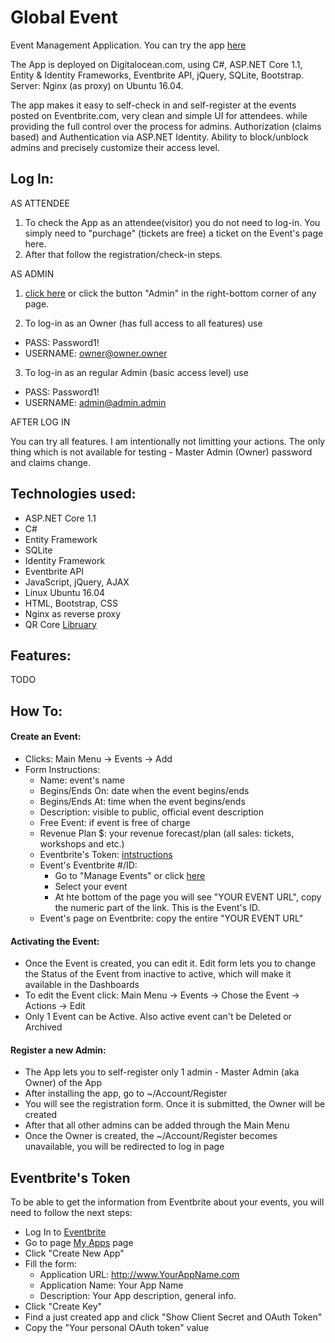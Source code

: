 # Global Event 
Event Management Application. You can try the app [here](http://ge.jackrus.us)

The App is deployed on Digitalocean.com, using C#, ASP.NET Core 1.1, Entity & Identity Frameworks, Eventbrite API, jQuery, SQLite, Bootstrap. Server: Nginx (as proxy) on Ubuntu 16.04. 

The app makes it easy to self-check in and self-register at the events posted on Eventbrite.com, very clean and simple UI for attendees. while providing the full control over the process for admins.
Authorization (claims based) and Authentication via ASP.NET Identity. Ability to block/unblock admins and precisely customize their access level.

## Log In:

AS ATTENDEE

1. To check the App as an attendee(visitor) you do not need to log-in. You simply need to "purchage" (tickets are free) a ticket on the Event's page here.
2. After that follow the registration/check-in steps.

AS ADMIN
1. [click here](http://ge.jackrus.us/Account/Login) or click the button "Admin" in the right-bottom corner of any page.  

2. To log-in as an Owner (has full access to all features) use
* PASS: Password1!
* USERNAME: owner@owner.owner
3. To log-in as an regular Admin (basic access level) use
* PASS: Password1!
* USERNAME: admin@admin.admin

AFTER LOG IN

You can try all features. I am intentionally not limitting your actions. The only thing which is not available for testing - Master Admin (Owner) password and claims change.  

## Technologies used:

*   ASP.NET Core 1.1
*   C#
*   Entity Framework 
*	SQLite
*	Identity Framework
*   Eventbrite API
*   JavaScript, jQuery, AJAX
*   Linux Ubuntu 16.04
*   HTML, Bootstrap, CSS
*   Nginx as reverse proxy
*   QR Core [Libruary](http://jeromeetienne.github.io/jquery-qrcode/)

## Features:

TODO

## How To:

#### Create an Event:
- Clicks: Main Menu -> Events -> Add
- Form Instructions: 
  - Name: event's name
  - Begins/Ends On: date when the event begins/ends
  - Begins/Ends At: time when the event begins/ends
  - Description: visible to public, official event description
  - Free Event: if event is free of charge
  - Revenue Plan $: your revenue forecast/plan (all sales: tickets, workshops and etc.) 
  - Eventbrite's Token: [intstructions](#Eventbrite)
  - Event's Eventbrite #/ID: 
    - Go to "Manage Events" or click [here](https://www.eventbrite.com/myevents/)
    - Select your event
    - At hte bottom of the page you will see "YOUR EVENT URL", copy the numeric part of the link. This is the Event's ID.
  - Event's page on Eventbrite: copy the entire "YOUR EVENT URL"
  
#### Activating the Event:
- Once the Event is created, you can edit it. Edit form lets you to change the Status of the Event from inactive to active, which will make it available in the Dashboards
- To edit the Event click: Main Menu -> Events -> Chose the Event -> Actions -> Edit
- Only 1 Event can be Active. Also active event can't be Deleted or Archived
   
#### Register a new Admin:
- The App lets you to self-register only 1 admin - Master Admin (aka Owner) of the App
- After installing the app, go to ~/Account/Register
- You will see the registration form. Once it is submitted, the Owner will be created
- After that all other admins can be added through the Main Menu
- Once the Owner is created, the ~/Account/Register becomes unavailable, you will be redirected to log in page

## Eventbrite's Token
To be able to get the information from Eventbrite about your events, you will need to follow the next steps:
  - Log In to [Eventbrite](https://www.eventbrite.com)
  - Go to page [My Apps](https://www.eventbrite.com/myaccount/apps/) page
  - Click "Create New App"
  - Fill the form:
    - Application URL: http://www.YourAppName.com
    - Application Name: Your App Name
    - Description: Your App description, general info.
  - Click "Create Key"
  - Find a just created app and click "Show Client Secret and OAuth Token"
  - Copy the "Your personal OAuth token" value
  


